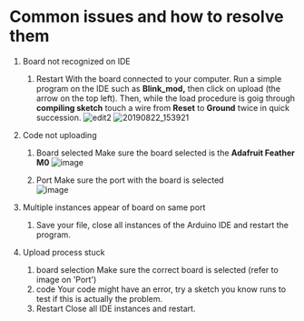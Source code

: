 Common issues and how to resolve them
==========================================

1. Board not recognized on IDE
   1. Restart
      With the board connected to your computer. Run a simple program on the IDE such as **Blink_mod,** then click on upload (the arrow on the top left). Then, while the load procedure is goig through **compiling sketch** touch a wire from **Reset** to **Ground** twice in quick succession.
      ![edit2](https://user-images.githubusercontent.com/52707386/63554840-a1abd200-c4f3-11e9-9721-d27e66fb61fc.jpg)
![20190822_153921](https://user-images.githubusercontent.com/52707386/63554845-a4a6c280-c4f3-11e9-9f2f-c9955bdaa593.jpg) 

2. Code not uploading 
   1. Board selected
      Make sure the board selected is the **Adafruit Feather M0**
      ![image](https://user-images.githubusercontent.com/52707386/63554976-17b03900-c4f4-11e9-974f-7607ca5a4909.png)

   2. Port
   Make sure the port with the board is selected  
   ![image](https://user-images.githubusercontent.com/52707386/63555094-7aa1d000-c4f4-11e9-97f7-20fb0d5a561c.png)
   
3. Multiple instances appear of board on same port
   1. Save your file, close all instances of the Arduino IDE and restart the program.
   
4. Upload process stuck
   1. board selection
      Make sure the correct board is selected (refer to image on 'Port')
   2. code
      Your code might have an error, try a sketch you know runs to test if this is actually the problem.
   3. Restart
      Close all IDE instances and restart.
